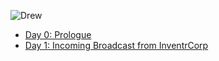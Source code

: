 ![Drew](https://raw.githubusercontent.com/andrewrobles/Drew/trunk/D/src/drew.jpg)

- [Day 0: Prologue](./S/day0.md)
- [Day 1: Incoming Broadcast from InventrCorp](./S/day1.md)
